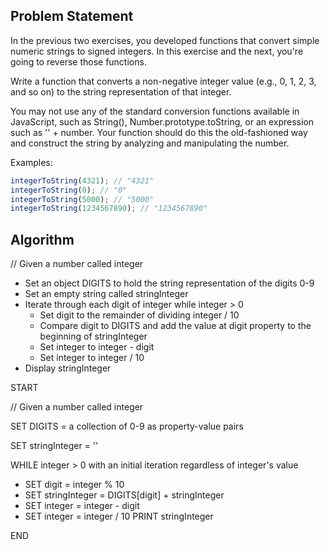 ## Problem Statement

In the previous two exercises, you developed functions that convert simple numeric strings to signed integers. In this exercise and the next, you're going to reverse those functions.

Write a function that converts a non-negative integer value (e.g., 0, 1, 2, 3, and so on) to the string representation of that integer.

You may not use any of the standard conversion functions available in JavaScript, such as String(), Number.prototype.toString, or an expression such as '' + number. Your function should do this the old-fashioned way and construct the string by analyzing and manipulating the number.

Examples:

```javascript
integerToString(4321); // "4321"
integerToString(0); // "0"
integerToString(5000); // "5000"
integerToString(1234567890); // "1234567890"
```

## Algorithm

// Given a number called integer

- Set an object DIGITS to hold the string representation of the digits 0-9
- Set an empty string called stringInteger
- Iterate through each digit of integer while integer > 0
  - Set digit to the remainder of dividing integer / 10
  - Compare digit to DIGITS and add the value at digit property to the beginning of stringInteger
  - Set integer to integer - digit
  - Set integer to integer / 10
- Display stringInteger

START

// Given a number called integer

SET DIGITS = a collection of 0-9 as property-value pairs

SET stringInteger = ''

WHILE integer > 0 with an initial iteration regardless of integer's value

- SET digit = integer % 10
- SET stringInteger = DIGITS[digit] + stringInteger
- SET integer = integer - digit
- SET integer = integer / 10
  PRINT stringInteger

END
